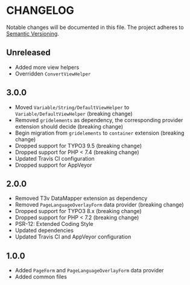 CHANGELOG
=========

Notable changes will be documented in this file. The project adheres to [Semantic Versioning].

Unreleased
----------

* Added more view helpers
* Overridden `ConvertViewHelper`

3.0.0
-----

* Moved `Variable/String/DefaultViewHelper` to `Variable/DefaultViewHelper` (breaking change)
* Removed `gridelements` as dependency, the corresponding provider extension should decide (breaking change)
* Begin migration from `gridelements` to `container` extension (breaking change)
* Dropped support for TYPO3 9.5 (breaking change)
* Dropped support for PHP < 7.4 (breaking change)
* Updated Travis CI configuration
* Dropped support for AppVeyor

2.0.0
-----

* Removed T3v DataMapper extension as dependency
* Removed `PageLanguageOverlayForm` data provider (breaking change)
* Dropped support for TYPO3 8.x (breaking change)
* Dropped support for PHP < 7.2 (breaking change)
* PSR-12: Extended Coding Style
* Updated dependencies
* Updated Travis CI and AppVeyor configuration

1.0.0
-----

* Added `PageForm` and `PageLanguageOverlayForm` data provider
* Added common files

[Semantic Versioning]: http://semver.org "Semantic Versioning"
